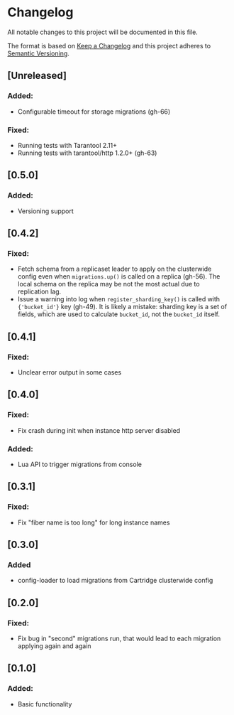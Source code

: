 # Changelog
All notable changes to this project will be documented in this file.

The format is based on [Keep a Changelog](http://keepachangelog.com/en/1.0.0/)
and this project adheres to [Semantic Versioning](http://semver.org/spec/v2.0.0.html).

## [Unreleased]
### Added:
- Configurable timeout for storage migrations (gh-66)
### Fixed:
- Running tests with Tarantool 2.11+
- Running tests with tarantool/http 1.2.0+ (gh-63)

## [0.5.0]
### Added:
- Versioning support

## [0.4.2]
### Fixed:
- Fetch schema from a replicaset leader to apply on the clusterwide config even
  when `migrations.up()` is called on a replica (gh-56). The local schema on
  the replica may be not the most actual due to replication lag.
- Issue a warning into log when `register_sharding_key()` is called with
  `{'bucket_id'}` key (gh-49). It is likely a mistake: sharding key is a set of
  fields, which are used to calculate `bucket_id`, not the `bucket_id` itself.

## [0.4.1]
### Fixed: 
- Unclear error output in some cases

## [0.4.0]
### Fixed: 
- Fix crash during init when instance http server disabled
### Added:
- Lua API to trigger migrations from console

## [0.3.1]
### Fixed:
- Fix "fiber name is too long" for long instance names

## [0.3.0]
### Added
- config-loader to load migrations from Cartridge clusterwide config

## [0.2.0]
### Fixed:
- Fix bug in "second" migrations run, that would lead to each migration applying again and again

## [0.1.0]
### Added:
- Basic functionality
